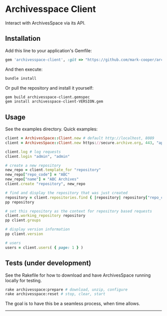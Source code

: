 Archivesspace Client
====================

Interact with ArchivesSpace via its API.

Installation
------------

Add this line to your application's Gemfile:

```ruby
gem 'archivesspace-client', :git => "https://github.com/mark-cooper/archivesspace-client.git"
```

And then execute:

```bash
bundle install
```

Or pull the repository and install it yourself:

```bash
gem build archivesspace-client.gemspec
gem install archivesspace-client-VERSION.gem
```

Usage
-----

See the examples directory. Quick examples:

```ruby
client = ArchivesSpace::Client.new # default http://localhost, 8089
client = ArchivesSpace::Client.new https://secure.archive.org, 443, "api/" # https

client.log # log requests
client.login "admin", "admin"

# create a new repository
new_repo = client.template_for "repository"
new_repo["repo_code"] = "ABC"
new_repo["name"] = "ABC Archives"
client.create "repository", new_repo

# find and display the repository that was just created
repository = client.repositories.find { |repository| repository["repo_code"] =~ /^A/ }
pp repository

# set this repository as the context for repository based requests
client.working_repository repository
pp client.groups

# display version information
pp client.version

# users
users = client.users( { page: 1 } )
```

Tests (under development)
-----------------------------------

See the Rakefile for how to download and have ArchivesSpace running locally for testing.

```bash
rake archivesspace:prepare # download, unzip, configure
rake archivesspace:reset # stop, clear, start
```

The goal is to have this be a seamless process, when time allows.

---
